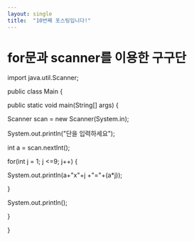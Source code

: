 ```yaml
---
layout: single
title:  "10번째 포스팅입니다!"
---
```

# for문과 scanner를 이용한 구구단 

import java.util.Scanner;

public class Main {
	
 public static void main(String[] args) {
		
  Scanner scan = new Scanner(System.in);
		
  System.out.println("단을 입력하세요");
		
  int a = scan.nextInt();	
		
  for(int j = 1; j <=9; j++) {
			
   System.out.println(a+"x"+j +"="+(a*j));
		
  }
		
  System.out.println();
		
  }	
		
  }
